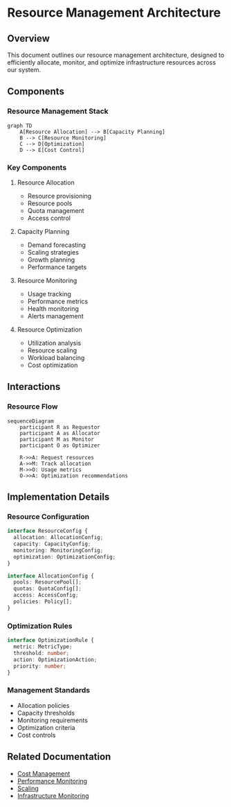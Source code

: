 # Resource Management Architecture

## Overview

This document outlines our resource management architecture, designed to efficiently allocate, monitor, and optimize infrastructure resources across our system.

## Components

### Resource Management Stack
```mermaid
graph TD
    A[Resource Allocation] --> B[Capacity Planning]
    B --> C[Resource Monitoring]
    C --> D[Optimization]
    D --> E[Cost Control]
```

### Key Components
1. Resource Allocation
   - Resource provisioning
   - Resource pools
   - Quota management
   - Access control

2. Capacity Planning
   - Demand forecasting
   - Scaling strategies
   - Growth planning
   - Performance targets

3. Resource Monitoring
   - Usage tracking
   - Performance metrics
   - Health monitoring
   - Alerts management

4. Resource Optimization
   - Utilization analysis
   - Resource scaling
   - Workload balancing
   - Cost optimization

## Interactions

### Resource Flow
```mermaid
sequenceDiagram
    participant R as Requestor
    participant A as Allocator
    participant M as Monitor
    participant O as Optimizer
    
    R->>A: Request resources
    A->>M: Track allocation
    M->>O: Usage metrics
    O->>A: Optimization recommendations
```

## Implementation Details

### Resource Configuration
```typescript
interface ResourceConfig {
  allocation: AllocationConfig;
  capacity: CapacityConfig;
  monitoring: MonitoringConfig;
  optimization: OptimizationConfig;
}

interface AllocationConfig {
  pools: ResourcePool[];
  quotas: QuotaConfig[];
  access: AccessConfig;
  policies: Policy[];
}
```

### Optimization Rules
```typescript
interface OptimizationRule {
  metric: MetricType;
  threshold: number;
  action: OptimizationAction;
  priority: number;
}
```

### Management Standards
- Allocation policies
- Capacity thresholds
- Monitoring requirements
- Optimization criteria
- Cost controls

## Related Documentation
- [Cost Management](./cost-management.md)
- [Performance Monitoring](./performance-monitoring.md)
- [Scaling](./scaling.md)
- [Infrastructure Monitoring](./infrastructure-monitoring.md)
